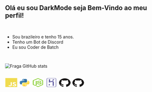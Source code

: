 ## Olá eu sou DarkMode seja Bem-Vindo ao meu perfil!

 
 
- Sou brazileiro e tenho 15 anos.
- Tenho um Bot de Discord
- Eu sou Coder de Batch

 
 
![Fraga GitHub stats](https://github-readme-stats.vercel.app/api?username=DarkMode-Coder&show_icons=true&theme=github_dark&count_private=true)

<div style="display: inline_block"><br>
  <img align="center" alt="Dark-JS" height="30" width="40" src="https://raw.githubusercontent.com/devicons/devicon/master/icons/javascript/javascript-plain.svg">
  <img align="center" alt="Dark-Python" height="30" width="40" src="https://raw.githubusercontent.com/devicons/devicon/master/icons/python/python-original.svg">
  <img align="center" alt="Dark-NodeJS" height="30" width="40" src="https://raw.githubusercontent.com/devicons/devicon/master/icons/nodejs/nodejs-original.svg">
  <img align="center" alt="Dark-NodeJS" height="30" width="40" src="https://raw.githubusercontent.com/devicons/devicon/master/icons/heroku/heroku-original.svg">
  <img align="center" alt="Dark-NodeJS" height="30" width="40" src="https://raw.githubusercontent.com/devicons/devicon/master/icons/github/github-original.svg">
  <img align="center" alt="Dark-NodeJS" height="30" width="40" src="https://raw.githubusercontent.com/devicons/devicon/master/icons/github/github-original.svg">
</div>
